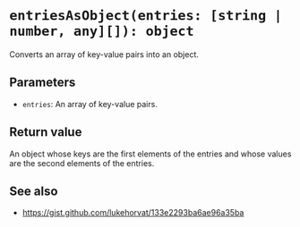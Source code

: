 # `entriesAsObject(entries: [string | number, any][]): object`

Converts an array of key-value pairs into an object.

## Parameters

* `entries`: An array of key-value pairs.

## Return value

An object whose keys are the first elements of the entries and whose values are the second elements of the entries.

## See also

* https://gist.github.com/lukehorvat/133e2293ba6ae96a35ba

